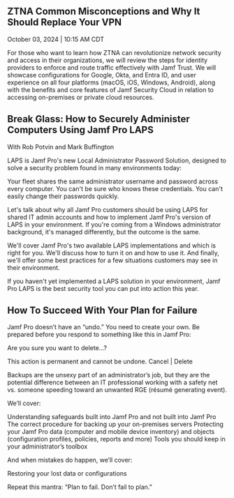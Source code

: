 ## ZTNA Common Misconceptions and Why It Should Replace Your VPN
October 03, 2024 | 10:15 AM CDT

For those who want to learn how ZTNA can revolutionize network security and access in their organizations, we will review the steps for identity providers to enforce and route traffic effectively with Jamf Trust. We will showcase configurations for Google, Okta, and Entra ID, and user experience on all four platforms (macOS, iOS, Windows, Android), along with the benefits and core features of Jamf Security Cloud in relation to accessing on-premises or private cloud resources.

## Break Glass: How to Securely Administer Computers Using Jamf Pro LAPS
With Rob Potvin and Mark Buffington
 
LAPS is Jamf Pro's new Local Administrator Password Solution, designed to solve a security problem found in many environments today:
 
Your fleet shares the same administrator username and password across every computer.
You can't be sure who knows these credentials.
You can't easily change their passwords quickly.

Let's talk about why all Jamf Pro customers should be using LAPS for shared IT admin accounts and how to implement Jamf Pro's version of LAPS in your environment. If you're coming from a Windows administrator background, it's managed differently, but the outcome is the same.

We'll cover Jamf Pro's two available LAPS implementations and which is right for you. We'll discuss how to turn it on and how to use it. And finally, we'll offer some best practices for a few situations customers may see in their environment.

If you haven't yet implemented a LAPS solution in your environment, Jamf Pro LAPS is the best security tool you can put into action this year.
 
 
## How To Succeed With Your Plan for Failure
 
Jamf Pro doesn’t have an “undo.” You need to create your own. Be prepared before you respond to something like this in Jamf Pro:
 
Are you sure you want to delete...?

This action is permanent and cannot be undone.
Cancel  |  Delete
 
Backups are the unsexy part of an administrator’s job, but they are the potential difference between an IT professional working with a safety net vs. someone speeding toward an unwanted RGE (résumé generating event).

We’ll cover:
 
Understanding safeguards built into Jamf Pro and not built into Jamf Pro
The correct procedure for backing up your on-premises servers
Protecting your Jamf Pro data (computer and mobile device inventory) and objects (configuration profiles, policies, reports and more)
Tools you should keep in your administrator’s toolbox
 
And when mistakes do happen, we’ll cover:
 
Restoring your lost data or configurations
 
Repeat this mantra: “Plan to fail. Don’t fail to plan.”
 
